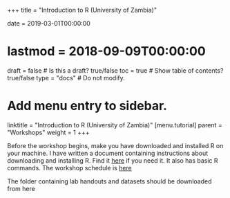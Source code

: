 +++
title = "Introduction to R (University of Zambia)"

date = 2019-03-01T00:00:00
# lastmod = 2018-09-09T00:00:00

draft = false  # Is this a draft? true/false
toc = true  # Show table of contents? true/false
type = "docs"  # Do not modify.

# Add menu entry to sidebar.
linktitle = "Introduction to R (University of Zambia)"
[menu.tutorial]
  parent = "Workshops"
  weight = 1
+++

Before the workshop begins, make you have downloaded and installed R on your machine. I have written a document containing instructions about downloading and installing R. Find it [here](https://simonajsimona.com/R-Studio_Environment.pdf) if you need it. It also has basic R commands. The workshop schedule is [here](https://simonajsimona.com/training/unza-r-workshop.doc)

The folder containing lab handouts and datasets should be downloaded from here

